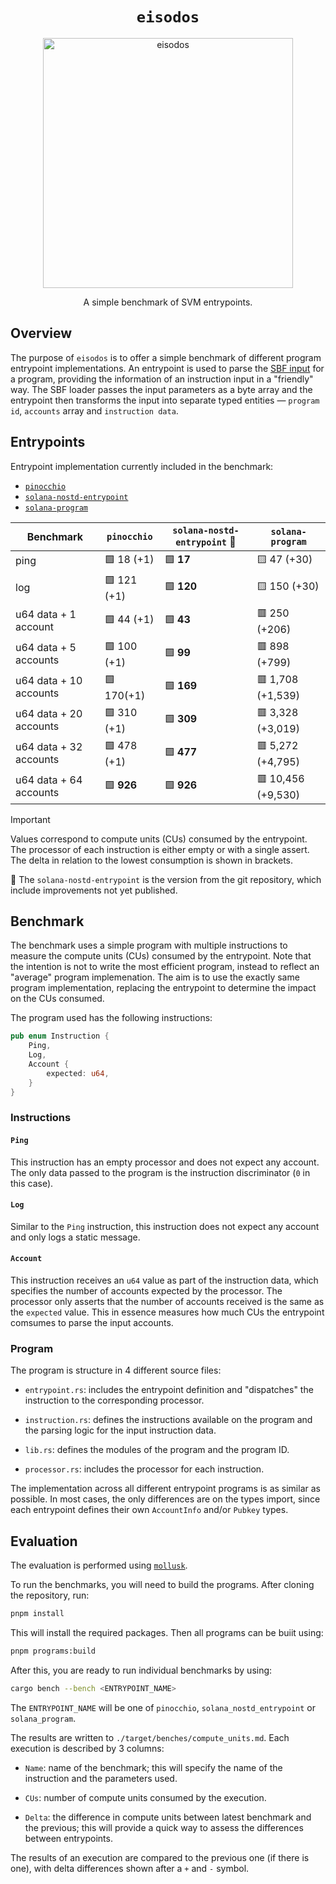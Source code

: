 <h1 align="center">
  <code>eisodos</code>
</h1>
<p align="center">
  <img width="400" alt="eisodos" src="https://github.com/user-attachments/assets/c3799ce0-a432-4898-b98c-869458a06439" />
</p>
<p align="center">
  A simple benchmark of SVM entrypoints.
</p>


## Overview

The purpose of `eisodos` is to offer a simple benchmark of different program entrypoint implementations. An entrypoint is used to parse the [SBF input](https://solana.com/docs/programs/faq#input-parameter-serialization) for a program, providing the information of an instruction input in a "friendly" way. The SBF loader passes the input parameters as a byte array and the entrypoint then transforms the input into separate typed entities &mdash; `program id`, `accounts` array and `instruction data`.

## Entrypoints

Entrypoint implementation currently included in the benchmark:

* [`pinocchio`](https://github.com/febo/pinocchio)
* [`solana-nostd-entrypoint`](https://github.com/cavemanloverboy/solana-nostd-entrypoint)
* [`solana-program`](https://github.com/anza-xyz/agave/tree/master/sdk/program)

| Benchmark              | `pinocchio`    | `solana-nostd-entrypoint` 🚧 | `solana-program`    |
|------------------------|----------------|-----------------------------------------|---------------------|
| ping                   | 🟩 18 (+1)     | 🟩 **17**                                | 🟨 47 (+30)         |
| log                    | 🟩 121 (+1)    | 🟩 **120**                               | 🟨 150 (+30)        |
| u64 data + 1 account   | 🟩 44 (+1)     | 🟩 **43**                                | 🟥 250 (+206)       |
| u64 data + 5 accounts  | 🟩 100 (+1)    | 🟩 **99**                                | 🟥 898 (+799)       |
| u64 data + 10 accounts | 🟩 170(+1)     | 🟩 **169**                               | 🟥 1,708 (+1,539)   | 
| u64 data + 20 accounts | 🟩 310 (+1)    | 🟩 **309**                               | 🟥 3,328 (+3,019)   |
| u64 data + 32 accounts | 🟩 478 (+1)    | 🟩 **477**                               | 🟥 5,272 (+4,795)   |
| u64 data + 64 accounts | 🟩 **926**     | 🟩 **926**                               | 🟥 10,456 (+9,530)  |

> [!IMPORTANT]
> Values correspond to compute units (CUs) consumed by the entrypoint. The processor of each instruction is either empty or with a single assert. The delta in relation to the lowest consumption is shown in brackets.
>
> 🚧 The `solana-nostd-entrypoint` is the version from the git repository, which include improvements not yet published.

## Benchmark

The benchmark uses a simple program with multiple instructions to measure the compute units (CUs) consumed by the entrypoint. Note that the intention is not to write the most efficient program, instead to reflect an "average" program implemenation. The aim is to use the exactly same program implementation, replacing the entrypoint to determine the impact on the CUs consumed.

The program used has the following instructions:
```rust
pub enum Instruction {
    Ping,
    Log,
    Account {
        expected: u64,
    }
}
```

### Instructions

#### `Ping`

This instruction has an empty processor and does not expect any account. The only data passed to the program is the instruction discriminator (`0` in this case).

#### `Log`

Similar to the `Ping` instruction, this instruction does not expect any account and only logs a static message.

#### `Account`

This instruction receives an `u64` value as part of the instruction data, which specifies the number of accounts expected by the processor. The processor only asserts that the number of accounts received is the same as the `expected` value. This in essence measures how much CUs the entrypoint comsumes to parse the input accounts.

### Program

The program is structure in 4 different source files:

* `entrypoint.rs`: includes the entrypoint definition and "dispatches" the instruction to the corresponding processor.

* `instruction.rs`: defines the instructions available on the program and the parsing logic for the input instruction data.

* `lib.rs`: defines the modules of the program and the program ID.

* `processor.rs`: includes the processor for each instruction.

The implementation across all different entrypoint programs is as similar as possible. In most cases, the only differences are on the types import, since each entrypoint defines their own `AccountInfo` and/or `Pubkey` types.

## Evaluation

The evaluation is performed using [`mollusk`](https://github.com/buffalojoec/mollusk).

To run the benchmarks, you will need to build the programs. After cloning the repository, run:

```bash
pnpm install
```

This will install the required packages. Then all programs can be buiit using:

```bash
pnpm programs:build
```

After this, you are ready to run individual benchmarks by using:

```bash
cargo bench --bench <ENTRYPOINT_NAME>
```

The `ENTRYPOINT_NAME` will be one of `pinocchio`, `solana_nostd_entrypoint` or `solana_program`.

The results are written to `./target/benches/compute_units.md`. Each execution is described by 3 columns:

* `Name`: name of the benchmark; this will specify the name of the instruction and the parameters used.

* `CUs`: number of compute units consumed by the execution.

* `Delta`: the difference in compute units between latest benchmark and the previous; this will provide a quick way to assess the differences between entrypoints.

The results of an execution are compared to the previous one (if there is one), with delta differences shown after a `+` and `-` symbol.
